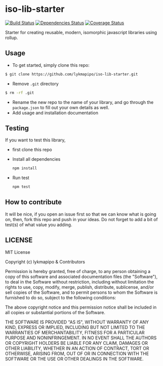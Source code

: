 # iso-lib-starter

[![Build Status](https://travis-ci.org/lykmapipo/iso-lib-starter.svg?branch=master)](https://travis-ci.org/lykmapipo/iso-lib-starter)
[![Dependencies Status](https://david-dm.org/lykmapipo/iso-lib-starter.svg?style=flat-square)](https://david-dm.org/lykmapipo/iso-lib-starter)
[![Coverage Status](https://coveralls.io/repos/github/lykmapipo/iso-lib-starter/badge.svg?branch=master)](https://coveralls.io/github/lykmapipo/iso-lib-starter?branch=master)

Starter for creating reusable, modern, isomorphic javascript libraries using rollup.

## Usage
- To get started, simply clone this repo:
```sh
$ git clone https://github.com/lykmapipo/iso-lib-starter.git
```
- Remove `.git` directory
```sh
$ rm -rf .git
```
- Rename the new repo to the name of your library, and go through the `package.json` to fill out your own details as well.
- Add usage and installation documentation

## Testing

If you want to test this library,

- first clone this repo
- Install all dependencies

  ```sh
  npm install
  ```

- Run test
  ```sh
  npm test
  ```

## How to contribute

It will be nice, if you open an issue first so that we can know what is going on, then, fork this repo and push in your ideas. Do not forget to add a bit of test(s) of what value you adding.

## LICENSE

MIT License

Copyright (c) lykmapipo & Contributors

Permission is hereby granted, free of charge, to any person obtaining a copy of this software and associated documentation files (the "Software"), to deal in the Software without restriction, including without limitation the rights to use, copy, modify, merge, publish, distribute, sublicense, and/or sell copies of the Software, and to permit persons to whom the Software is furnished to do so, subject to the following conditions:

The above copyright notice and this permission notice shall be included in all copies or substantial portions of the Software.

THE SOFTWARE IS PROVIDED "AS IS", WITHOUT WARRANTY OF ANY KIND, EXPRESS OR IMPLIED, INCLUDING BUT NOT LIMITED TO THE WARRANTIES OF MERCHANTABILITY, FITNESS FOR A PARTICULAR PURPOSE AND NONINFRINGEMENT. IN NO EVENT SHALL THE AUTHORS OR COPYRIGHT HOLDERS BE LIABLE FOR ANY CLAIM, DAMAGES OR OTHER LIABILITY, WHETHER IN AN ACTION OF CONTRACT, TORT OR OTHERWISE, ARISING FROM, OUT OF OR IN CONNECTION WITH THE SOFTWARE OR THE USE OR OTHER DEALINGS IN THE SOFTWARE.
